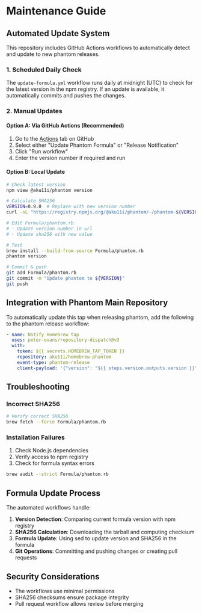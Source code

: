 # Maintenance Guide

## Automated Update System

This repository includes GitHub Actions workflows to automatically detect and update to new phantom releases.

### 1. Scheduled Daily Check

The `update-formula.yml` workflow runs daily at midnight (UTC) to check for the latest version in the npm registry. If an update is available, it automatically commits and pushes the changes.

### 2. Manual Updates

#### Option A: Via GitHub Actions (Recommended)

1. Go to the [Actions](https://github.com/aku11i/homebrew-phantom/actions) tab on GitHub
2. Select either "Update Phantom Formula" or "Release Notification"
3. Click "Run workflow"
4. Enter the version number if required and run

#### Option B: Local Update

```bash
# Check latest version
npm view @aku11i/phantom version

# Calculate SHA256
VERSION=0.9.0  # Replace with new version number
curl -sL "https://registry.npmjs.org/@aku11i/phantom/-/phantom-${VERSION}.tgz" | shasum -a 256

# Edit Formula/phantom.rb
# - Update version number in url
# - Update sha256 with new value

# Test
brew install --build-from-source Formula/phantom.rb
phantom version

# Commit & push
git add Formula/phantom.rb
git commit -m "Update phantom to ${VERSION}"
git push
```

## Integration with Phantom Main Repository

To automatically update this tap when releasing phantom, add the following to the phantom release workflow:

```yaml
- name: Notify Homebrew tap
  uses: peter-evans/repository-dispatch@v3
  with:
    token: ${{ secrets.HOMEBREW_TAP_TOKEN }}
    repository: aku11i/homebrew-phantom
    event-type: phantom-release
    client-payload: '{"version": "${{ steps.version.outputs.version }}"}'
```

## Troubleshooting

### Incorrect SHA256

```bash
# Verify correct SHA256
brew fetch --force Formula/phantom.rb
```

### Installation Failures

1. Check Node.js dependencies
2. Verify access to npm registry
3. Check for formula syntax errors

```bash
brew audit --strict Formula/phantom.rb
```

## Formula Update Process

The automated workflows handle:

1. **Version Detection**: Comparing current formula version with npm registry
2. **SHA256 Calculation**: Downloading the tarball and computing checksum
3. **Formula Update**: Using sed to update version and SHA256 in the formula
4. **Git Operations**: Committing and pushing changes or creating pull requests

## Security Considerations

- The workflows use minimal permissions
- SHA256 checksums ensure package integrity
- Pull request workflow allows review before merging